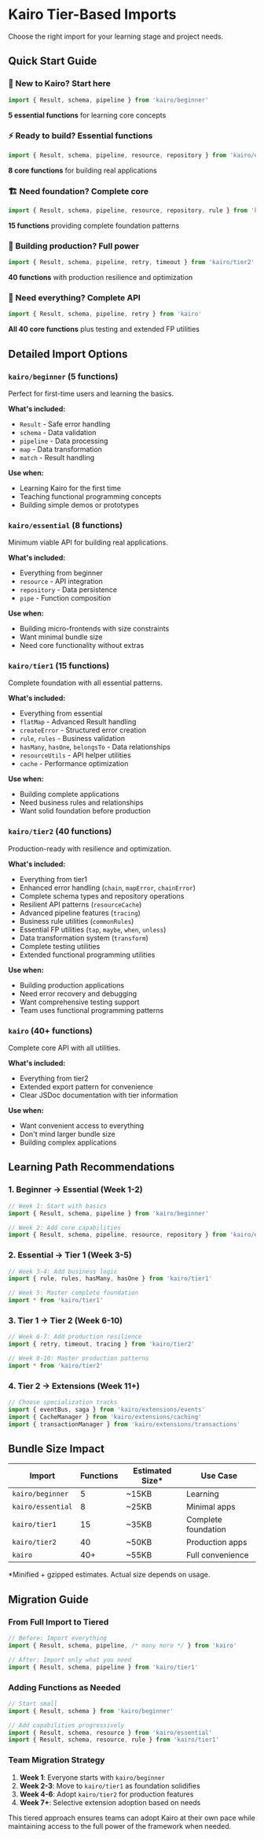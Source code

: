# Kairo Tier-Based Imports

Choose the right import for your learning stage and project needs.

## Quick Start Guide

### 🚀 New to Kairo? Start here
```typescript
import { Result, schema, pipeline } from 'kairo/beginner'
```
**5 essential functions** for learning core concepts

### ⚡ Ready to build? Essential functions
```typescript
import { Result, schema, pipeline, resource, repository } from 'kairo/essential'
```
**8 core functions** for building real applications

### 🏗️ Need foundation? Complete core
```typescript
import { Result, schema, pipeline, resource, repository, rule } from 'kairo/tier1'
```
**15 functions** providing complete foundation patterns

### 🚀 Building production? Full power
```typescript
import { Result, schema, pipeline, retry, timeout } from 'kairo/tier2'
```
**40 functions** with production resilience and optimization

### 🎯 Need everything? Complete API
```typescript
import { Result, schema, pipeline, retry } from 'kairo'
```
**All 40 core functions** plus testing and extended FP utilities

## Detailed Import Options

### `kairo/beginner` (5 functions)
Perfect for first-time users and learning the basics.

**What's included:**
- `Result` - Safe error handling
- `schema` - Data validation  
- `pipeline` - Data processing
- `map` - Data transformation
- `match` - Result handling

**Use when:**
- Learning Kairo for the first time
- Teaching functional programming concepts
- Building simple demos or prototypes

### `kairo/essential` (8 functions)
Minimum viable API for building real applications.

**What's included:**
- Everything from beginner
- `resource` - API integration
- `repository` - Data persistence
- `pipe` - Function composition

**Use when:**
- Building micro-frontends with size constraints
- Want minimal bundle size
- Need core functionality without extras

### `kairo/tier1` (15 functions)
Complete foundation with all essential patterns.

**What's included:**
- Everything from essential
- `flatMap` - Advanced Result handling
- `createError` - Structured error creation
- `rule`, `rules` - Business validation  
- `hasMany`, `hasOne`, `belongsTo` - Data relationships
- `resourceUtils` - API helper utilities
- `cache` - Performance optimization

**Use when:**
- Building complete applications
- Need business rules and relationships
- Want solid foundation before production

### `kairo/tier2` (40 functions)
Production-ready with resilience and optimization.

**What's included:**
- Everything from tier1
- Enhanced error handling (`chain`, `mapError`, `chainError`)
- Complete schema types and repository operations
- Resilient API patterns (`resourceCache`)
- Advanced pipeline features (`tracing`)
- Business rule utilities (`commonRules`)
- Essential FP utilities (`tap`, `maybe`, `when`, `unless`)
- Data transformation system (`transform`)
- Complete testing utilities
- Extended functional programming utilities

**Use when:**
- Building production applications
- Need error recovery and debugging
- Want comprehensive testing support
- Team uses functional programming patterns

### `kairo` (40+ functions)
Complete core API with all utilities.

**What's included:**
- Everything from tier2
- Extended export pattern for convenience
- Clear JSDoc documentation with tier information

**Use when:**
- Want convenient access to everything
- Don't mind larger bundle size
- Building complex applications

## Learning Path Recommendations

### 1. Beginner → Essential (Week 1-2)
```typescript
// Week 1: Start with basics
import { Result, schema, pipeline } from 'kairo/beginner'

// Week 2: Add core capabilities  
import { Result, schema, pipeline, resource, repository } from 'kairo/essential'
```

### 2. Essential → Tier 1 (Week 3-5)
```typescript
// Week 3-4: Add business logic
import { rule, rules, hasMany, hasOne } from 'kairo/tier1'

// Week 5: Master complete foundation
import * from 'kairo/tier1'
```

### 3. Tier 1 → Tier 2 (Week 6-10)  
```typescript
// Week 6-7: Add production resilience
import { retry, timeout, tracing } from 'kairo/tier2'

// Week 8-10: Master production patterns
import * from 'kairo/tier2'
```

### 4. Tier 2 → Extensions (Week 11+)
```typescript
// Choose specialization tracks
import { eventBus, saga } from 'kairo/extensions/events'
import { CacheManager } from 'kairo/extensions/caching'
import { transactionManager } from 'kairo/extensions/transactions'
```

## Bundle Size Impact

| Import | Functions | Estimated Size* | Use Case |
|--------|-----------|----------------|----------|
| `kairo/beginner` | 5 | ~15KB | Learning |
| `kairo/essential` | 8 | ~25KB | Minimal apps |
| `kairo/tier1` | 15 | ~35KB | Complete foundation |
| `kairo/tier2` | 40 | ~50KB | Production apps |
| `kairo` | 40+ | ~55KB | Full convenience |

*Minified + gzipped estimates. Actual size depends on usage.

## Migration Guide

### From Full Import to Tiered
```typescript
// Before: Import everything
import { Result, schema, pipeline, /* many more */ } from 'kairo'

// After: Import only what you need
import { Result, schema, pipeline } from 'kairo/tier1'
```

### Adding Functions as Needed
```typescript
// Start small
import { Result, schema } from 'kairo/beginner'

// Add capabilities progressively
import { Result, schema, resource } from 'kairo/essential'
import { Result, schema, resource, rule } from 'kairo/tier1'
```

### Team Migration Strategy
1. **Week 1**: Everyone starts with `kairo/beginner`
2. **Week 2-3**: Move to `kairo/tier1` as foundation solidifies
3. **Week 4-6**: Adopt `kairo/tier2` for production features
4. **Week 7+**: Selective extension adoption based on needs

This tiered approach ensures teams can adopt Kairo at their own pace while maintaining access to the full power of the framework when needed.
